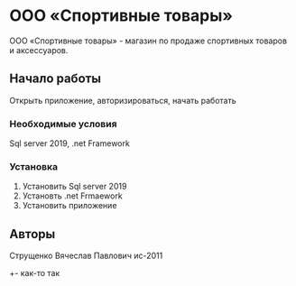 # ООО «Спортивные товары»

ООО «Спортивные товары» - магазин по продаже спортивных товаров и
аксессуаров.

## Начало работы

Открыть приложение, авторизироваться, начать работать

### Необходимые условия

Sql server 2019, .net Framework

### Установка

1. Установить Sql server 2019
2. Установть .net Frmaework
3. Установить приложение

## Авторы

Струщенко Вячеслав Павлович ис-2011

+- как-то так